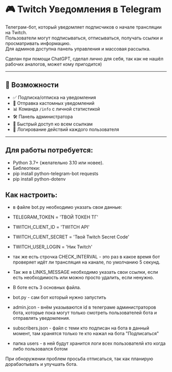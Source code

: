 # 🎮 Twitch Уведомления в Telegram

Телеграм-бот, который уведомляет подписчиков о начале трансляции на Twitch.  
Пользователи могут подписываться, отписываться, получать ссылки и просматривать информацию.  
Для админов доступна панель управления и массовая рассылка. 

Сделан при помощи ChatGPT, сделал лично для себя, так как не нашёл рабочих аналогов, может кому пригодится) 

---

## 🚀 Возможности

- ✅ Подписка/отписка на уведомления
- 🔔 Отправка кастомных уведомлений
- 📊 Команда `/info` с личной статистикой
- 🛠 Панель администратора
- 🔗 Быстрый доступ ко всем ссылкам
- 📁 Логирование действий каждого пользователя

---

## Для работы потребуется: 
- Python 3.7+ (желательно 3.10 или новее).
- Библеотеки:
- pip install python-telegram-bot requests
- pip install python-dotenv

## Как настроить: 
- в файле bot.py необходимо указать свои данные:
- TELEGRAM_TOKEN = 'ТВОЙ ТОКЕН ТГ'
- TWITCH_CLIENT_ID = 'TWITCH API'
- TWITCH_CLIENT_SECRET = 'Твой Twitch Secret Code'
- TWITCH_USER_LOGIN = 'Ник Twitch'

- так же есть строчка CHECK_INTERVAL - это раз в какое время бот проверяет идёт ли трансляция на канале, по умолчанию 5 секунд.

- Так же в LINKS_MESSAGE необходимо указать свои ссылки, если есть необходимость или можно просто удалить, если ненужно.

- В боте есть 3 основных файла.
- bot.py - сам бот который нужно запустить
- admin.jcon - внём указываются id в телеграме администраторов бота, которые пока могут только смотреть пользователей бота и отправлять уведомления.
- subscribers.json - файл с теми кто подписан на бота в данный момент, там хранятся только те кто нажал на бота "Подписаться"
- папка users - в ней будут хранится логи всех пользователй кто когда либо пользовался ботом

При обноружении проблем просьба отписаться, так как планирую дорабаотывать и улучшать бота.
